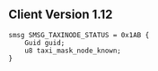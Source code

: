 ## Client Version 1.12

```rust,ignore
smsg SMSG_TAXINODE_STATUS = 0x1AB {
    Guid guid;    
    u8 taxi_mask_node_known;    
}

```
